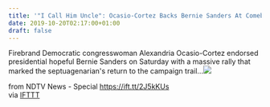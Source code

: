 ```yaml
---
title: '"I Call Him Uncle": Ocasio-Cortez Backs Bernie Sanders At Comeback Rally'
date: 2019-10-20T02:17:00+01:00
draft: false
---
```


Firebrand Democratic congresswoman Alexandria Ocasio-Cortez endorsed presidential hopeful Bernie Sanders on Saturday with a massive rally that marked the septuagenarian's return to the campaign trail...![](http://feeds.feedburner.com/~r/NDTV-LatestNews/~4/Ug90Vpmbxyg)  
  
from NDTV News - Special https://ift.tt/2J5kKUs  
via [IFTTT](https://ifttt.com/?ref=da&site=blogger)